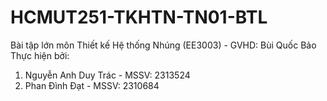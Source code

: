 # HCMUT251-TKHTN-TN01-BTL
Bài tập lớn môn Thiết kế Hệ thống Nhúng (EE3003) - GVHD: Bùi Quốc Bảo
Thực hiện bởi: 
1. Nguyễn Anh Duy Trác - MSSV: 2313524
2. Phan Đình Đạt - MSSV: 2310684
